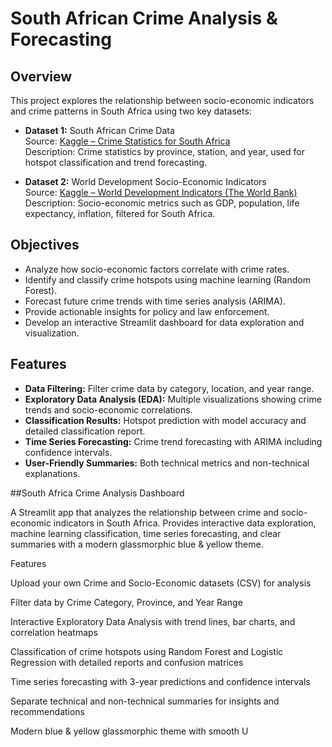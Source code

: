 # South African Crime Analysis & Forecasting

## Overview
This project explores the relationship between socio-economic indicators and crime patterns in South Africa using two key datasets:

- **Dataset 1:** South African Crime Data  
  Source: [Kaggle – Crime Statistics for South Africa](https://www.kaggle.com/datasets/slwessels/crime-statistics-for-south-africa)  
  Description: Crime statistics by province, station, and year, used for hotspot classification and trend forecasting.

- **Dataset 2:** World Development Socio-Economic Indicators  
  Source: [Kaggle – World Development Indicators (The World Bank)](https://www.kaggle.com/datasets/theworldbank/world-development-indicators)  
  Description: Socio-economic metrics such as GDP, population, life expectancy, inflation, filtered for South Africa.

## Objectives
- Analyze how socio-economic factors correlate with crime rates.
- Identify and classify crime hotspots using machine learning (Random Forest).
- Forecast future crime trends with time series analysis (ARIMA).
- Provide actionable insights for policy and law enforcement.
- Develop an interactive Streamlit dashboard for data exploration and visualization.

## Features
- **Data Filtering:** Filter crime data by category, location, and year range.
- **Exploratory Data Analysis (EDA):** Multiple visualizations showing crime trends and socio-economic correlations.
- **Classification Results:** Hotspot prediction with model accuracy and detailed classification report.
- **Time Series Forecasting:** Crime trend forecasting with ARIMA including confidence intervals.
- **User-Friendly Summaries:** Both technical metrics and non-technical explanations.

##South Africa Crime Analysis Dashboard

A Streamlit app that analyzes the relationship between crime and socio-economic indicators in South Africa.
Provides interactive data exploration, machine learning classification, time series forecasting, and clear summaries with a modern glassmorphic blue & yellow theme.

Features

Upload your own Crime and Socio-Economic datasets (CSV) for analysis

Filter data by Crime Category, Province, and Year Range

Interactive Exploratory Data Analysis with trend lines, bar charts, and correlation heatmaps

Classification of crime hotspots using Random Forest and Logistic Regression with detailed reports and confusion matrices

Time series forecasting with 3-year predictions and confidence intervals

Separate technical and non-technical summaries for insights and recommendations

Modern blue & yellow glassmorphic theme with smooth U

